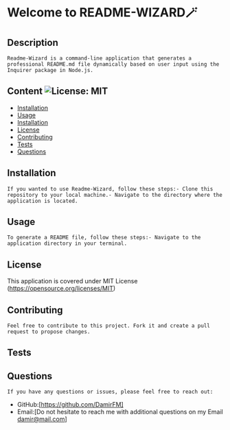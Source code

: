 
# Welcome to README-WIZARD🪄
## Description  
    Readme-Wizard is a command-line application that generates a professional README.md file dynamically based on user input using the Inquirer package in Node.js.

## Content ![License: MIT](https://img.shields.io/badge/License-MIT-yellow.svg) 
- [Installation](#Installation)
- [Usage](#Usage)
- [Installation](#Installation)
- [License](#License)
- [Contributing](#Contributing)
- [Tests](#Tests)
- [Questions](#Questions)

## Installation
    If you wanted to use Readme-Wizard, follow these steps:- Clone this repository to your local machine.- Navigate to the directory where the application is located.
## Usage
    To generate a README file, follow these steps:- Navigate to the application directory in your terminal.
## License   
This application is covered under MIT License
(https://opensource.org/licenses/MIT)
## Contributing
    Feel free to contribute to this project. Fork it and create a pull request to propose changes.
## Tests
    
## Questions
    If you have any questions or issues, please feel free to reach out:
- GitHub:[https://github.com/DamirFM]
- Email:[Do not hesitate to reach me with additional questions on my Email damir@mail.com]
    